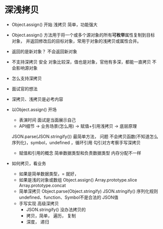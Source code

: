# 深浅拷贝
- Object.assign() 开始
    浅拷贝 简单，功能强大

- Object.assign() 方法用于将一个或多个源对象的所有**可枚举**属性复制到目标对象，
并返回修改后的目标对象，常用于对象的浅拷贝或属性合并。
- 返回的是新对象？
    不会返回新对象
- 不支持深拷贝
    安全 对象比较深，值也是对象，官他有多深，都能一直拷贝 不会影响源对象
- 怎么支持深拷贝 

- 面试官的想法
- 深拷贝、浅拷贝是必考内容
- 以Object.assign() 开场
    - 表演时间 面试是当面展示自己
    - API细节 -> 业务场景(怎么用) -> 赋值+引用浅拷贝 -> 底层原理

    JSON.parse(JSON.stringify()) 最简单方法， 问题
    不会拷贝函数(不知道怎么序列化)，symbol，undefined ，循环引用
    勾引对方考察手写深拷贝
    - 赋值和引用的概念 
        简单数据类型和负责数据类型 内存分配不一样

- 如何拷贝，看业务
    - 如果是简单数据类型，= 就好， 
    - 如果是浅的对象或数组
        Object.assign()
        Array.prototype.slice
        Array.prototype.concat
    - 简单深拷贝 Object.parse(Object.stringify)
        JSON.stringify() 序列化规则
        undefined、function、Symbol不是合法的 JSON值
    - 手写实现  高级深拷贝 
        - JSON.stringify() 没办法拷贝的
        - 拷贝，简单， 遍历， 复制
        - 深度， 递归
